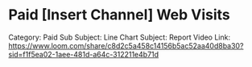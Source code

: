# Paid [Insert Channel] Web Visits

Category: Paid
Sub Subject: Line Chart
Subject: Report
Video Link: https://www.loom.com/share/c8d2c5a458c14156b5ac52aa40d8ba30?sid=f1f5ea02-1aee-481d-a64c-312211e4b71d